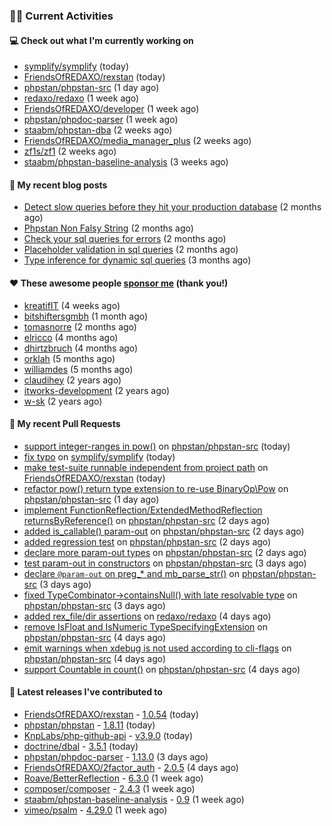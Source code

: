 ### 👨‍💻 Current Activities


#### 💻 Check out what I'm currently working on

- [symplify/symplify](https://github.com/symplify/symplify) (today)
- [FriendsOfREDAXO/rexstan](https://github.com/FriendsOfREDAXO/rexstan) (today)
- [phpstan/phpstan-src](https://github.com/phpstan/phpstan-src) (1 day ago)
- [redaxo/redaxo](https://github.com/redaxo/redaxo) (1 week ago)
- [FriendsOfREDAXO/developer](https://github.com/FriendsOfREDAXO/developer) (1 week ago)
- [phpstan/phpdoc-parser](https://github.com/phpstan/phpdoc-parser) (1 week ago)
- [staabm/phpstan-dba](https://github.com/staabm/phpstan-dba) (2 weeks ago)
- [FriendsOfREDAXO/media_manager_plus](https://github.com/FriendsOfREDAXO/media_manager_plus) (2 weeks ago)
- [zf1s/zf1](https://github.com/zf1s/zf1) (2 weeks ago)
- [staabm/phpstan-baseline-analysis](https://github.com/staabm/phpstan-baseline-analysis) (3 weeks ago)


#### 📜 My recent blog posts

- [Detect slow queries before they hit your production database](https://staabm.github.io/2022/08/16/phpstan-dba-query-plan-analysis.html) (2 months ago)
- [Phpstan Non Falsy String](https://staabm.github.io/2022/08/11/phpstan-non-falsy-string.html) (2 months ago)
- [Check your sql queries for errors](https://staabm.github.io/2022/08/05/phpstan-dba-syntax-error-detection.html) (2 months ago)
- [Placeholder validation in sql queries](https://staabm.github.io/2022/07/30/phpstan-dba-placeholder-validation.html) (2 months ago)
- [Type inference for dynamic sql queries](https://staabm.github.io/2022/07/23/phpstan-dba-inference-placeholder.html) (3 months ago)


#### ❤️ These awesome people [sponsor me](https://github.com/sponsors/staabm) (thank you!)

- [kreatifIT](https://github.com/kreatifIT) (4 weeks ago)
- [bitshiftersgmbh](https://github.com/bitshiftersgmbh) (1 month ago)
- [tomasnorre](https://github.com/tomasnorre) (2 months ago)
- [elricco](https://github.com/elricco) (4 months ago)
- [dhirtzbruch](https://github.com/dhirtzbruch) (4 months ago)
- [orklah](https://github.com/orklah) (5 months ago)
- [williamdes](https://github.com/williamdes) (5 months ago)
- [claudihey](https://github.com/claudihey) (2 years ago)
- [itworks-development](https://github.com/itworks-development) (2 years ago)
- [w-sk](https://github.com/w-sk) (2 years ago)


#### 🔨 My recent Pull Requests

- [support integer-ranges in pow()](https://github.com/phpstan/phpstan-src/pull/1904) on [phpstan/phpstan-src](https://github.com/phpstan/phpstan-src) (today)
- [fix typo](https://github.com/symplify/symplify/pull/4450) on [symplify/symplify](https://github.com/symplify/symplify) (today)
- [make test-suite runnable independent from project path](https://github.com/FriendsOfREDAXO/rexstan/pull/187) on [FriendsOfREDAXO/rexstan](https://github.com/FriendsOfREDAXO/rexstan) (today)
- [refactor pow() return type extension to re-use BinaryOp\Pow](https://github.com/phpstan/phpstan-src/pull/1900) on [phpstan/phpstan-src](https://github.com/phpstan/phpstan-src) (1 day ago)
- [implement FunctionReflection/ExtendedMethodReflection returnsByReference()](https://github.com/phpstan/phpstan-src/pull/1899) on [phpstan/phpstan-src](https://github.com/phpstan/phpstan-src) (2 days ago)
- [added is_callable() param-out](https://github.com/phpstan/phpstan-src/pull/1898) on [phpstan/phpstan-src](https://github.com/phpstan/phpstan-src) (2 days ago)
- [added regression test](https://github.com/phpstan/phpstan-src/pull/1897) on [phpstan/phpstan-src](https://github.com/phpstan/phpstan-src) (2 days ago)
- [declare more param-out types](https://github.com/phpstan/phpstan-src/pull/1896) on [phpstan/phpstan-src](https://github.com/phpstan/phpstan-src) (2 days ago)
- [test param-out in constructors](https://github.com/phpstan/phpstan-src/pull/1895) on [phpstan/phpstan-src](https://github.com/phpstan/phpstan-src) (3 days ago)
- [declare `@param-out` on preg_* and mb_parse_str()](https://github.com/phpstan/phpstan-src/pull/1891) on [phpstan/phpstan-src](https://github.com/phpstan/phpstan-src) (3 days ago)
- [fixed TypeCombinator-&gt;containsNull() with late resolvable type](https://github.com/phpstan/phpstan-src/pull/1890) on [phpstan/phpstan-src](https://github.com/phpstan/phpstan-src) (3 days ago)
- [added rex_file/dir assertions](https://github.com/redaxo/redaxo/pull/5388) on [redaxo/redaxo](https://github.com/redaxo/redaxo) (4 days ago)
- [remove IsFloat and IsNumeric TypeSpecifyingExtension](https://github.com/phpstan/phpstan-src/pull/1880) on [phpstan/phpstan-src](https://github.com/phpstan/phpstan-src) (4 days ago)
- [emit warnings when xdebug is not used according to cli-flags](https://github.com/phpstan/phpstan-src/pull/1878) on [phpstan/phpstan-src](https://github.com/phpstan/phpstan-src) (4 days ago)
- [support Countable in count()](https://github.com/phpstan/phpstan-src/pull/1876) on [phpstan/phpstan-src](https://github.com/phpstan/phpstan-src) (4 days ago)


#### 🔭 Latest releases I've contributed to

- [FriendsOfREDAXO/rexstan](https://github.com/FriendsOfREDAXO/rexstan) - [1.0.54](https://github.com/FriendsOfREDAXO/rexstan/releases/tag/1.0.54) (today)
- [phpstan/phpstan](https://github.com/phpstan/phpstan) - [1.8.11](https://github.com/phpstan/phpstan/releases/tag/1.8.11) (today)
- [KnpLabs/php-github-api](https://github.com/KnpLabs/php-github-api) - [v3.9.0](https://github.com/KnpLabs/php-github-api/releases/tag/v3.9.0) (today)
- [doctrine/dbal](https://github.com/doctrine/dbal) - [3.5.1](https://github.com/doctrine/dbal/releases/tag/3.5.1) (today)
- [phpstan/phpdoc-parser](https://github.com/phpstan/phpdoc-parser) - [1.13.0](https://github.com/phpstan/phpdoc-parser/releases/tag/1.13.0) (3 days ago)
- [FriendsOfREDAXO/2factor_auth](https://github.com/FriendsOfREDAXO/2factor_auth) - [2.0.5](https://github.com/FriendsOfREDAXO/2factor_auth/releases/tag/2.0.5) (4 days ago)
- [Roave/BetterReflection](https://github.com/Roave/BetterReflection) - [6.3.0](https://github.com/Roave/BetterReflection/releases/tag/6.3.0) (1 week ago)
- [composer/composer](https://github.com/composer/composer) - [2.4.3](https://github.com/composer/composer/releases/tag/2.4.3) (1 week ago)
- [staabm/phpstan-baseline-analysis](https://github.com/staabm/phpstan-baseline-analysis) - [0.9](https://github.com/staabm/phpstan-baseline-analysis/releases/tag/0.9) (1 week ago)
- [vimeo/psalm](https://github.com/vimeo/psalm) - [4.29.0](https://github.com/vimeo/psalm/releases/tag/4.29.0) (1 week ago)
